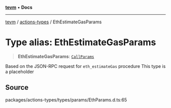 [**tevm**](../../README.md) • **Docs**

***

[tevm](../../modules.md) / [actions-types](../README.md) / EthEstimateGasParams

# Type alias: EthEstimateGasParams

> **EthEstimateGasParams**: [`CallParams`](../../index/type-aliases/CallParams.md)

Based on the JSON-RPC request for `eth_estimateGas` procedure
This type is a placeholder

## Source

packages/actions-types/types/params/EthParams.d.ts:65
